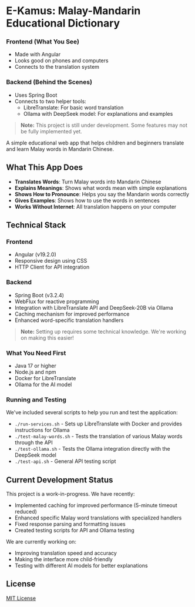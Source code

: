 # E-Kamus: Malay-Mandarin Educational Dictionary

### Frontend (What You See)

- Made with Angular
- Looks good on phones and computers
- Connects to the translation system

### Backend (Behind the Scenes)

- Uses Spring Boot
- Connects to two helper tools:
  - LibreTranslate: For basic word translation
  - Ollama with DeepSeek model: For explanations and examples

> **Note:** This project is still under development. Some features may not be fully implemented yet.

A simple educational web app that helps children and beginners translate and learn Malay words in Mandarin Chinese.

## What This App Does

- **Translates Words**: Turn Malay words into Mandarin Chinese
- **Explains Meanings**: Shows what words mean with simple explanations
- **Shows How to Pronounce**: Helps you say the Mandarin words correctly
- **Gives Examples**: Shows how to use the words in sentences
- **Works Without Internet**: All translation happens on your computer

## Technical Stack

### Frontend

- Angular (v19.2.0)
- Responsive design using CSS
- HTTP Client for API integration

### Backend

- Spring Boot (v3.2.4)
- WebFlux for reactive programming
- Integration with LibreTranslate API and DeepSeek-20B via Ollama
- Caching mechanism for improved performance
- Enhanced word-specific translation handlers

> **Note:** Setting up requires some technical knowledge. We're working on making this easier!

### What You Need First

- Java 17 or higher
- Node.js and npm
- Docker for LibreTranslate
- Ollama for the AI model

### Running and Testing

We've included several scripts to help you run and test the application:

- `./run-services.sh` - Sets up LibreTranslate with Docker and provides instructions for Ollama
- `./test-malay-words.sh` - Tests the translation of various Malay words through the API
- `./test-ollama.sh` - Tests the Ollama integration directly with the DeepSeek model
- `./test-api.sh` - General API testing script

## Current Development Status

This project is a work-in-progress. We have recently:

- Implemented caching for improved performance (5-minute timeout reduced)
- Enhanced specific Malay word translations with specialized handlers
- Fixed response parsing and formatting issues
- Created testing scripts for API and Ollama testing

We are currently working on:

- Improving translation speed and accuracy
- Making the interface more child-friendly
- Testing with different AI models for better explanations

## License

[MIT License](LICENSE)
